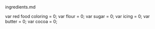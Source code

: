 ingredients.md

var red food coloring = 0;
var flour = 0;
var sugar = 0;
var icing = 0;
var butter = 0;
var cocoa = 0;

